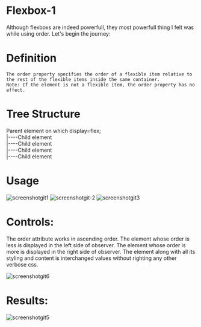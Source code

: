 # Flexbox-1
Although flexboxs are indeed powerfull, they most powerfull thing I felt was while using order.
Let's begin the journey: 
  # Definition 
    The order property specifies the order of a flexible item relative to the rest of the flexible items inside the same container.
    Note: If the element is not a flexible item, the order property has no effect.
  # Tree Structure
  Parent element on which display=flex; <br />
  |----Child element <br/>
  |----Child element <br/>
  |----Child element <br/>
  |----Child element
  # Usage
  ![screenshotgit1](https://user-images.githubusercontent.com/31516561/45830022-d4fd4400-bd19-11e8-8fed-2f82f639261f.png)
  ![screenshotgit-2](https://user-images.githubusercontent.com/31516561/45829989-c6af2800-bd19-11e8-9b9e-6d6ced828dcc.png)
  ![screenshotgit3](https://user-images.githubusercontent.com/31516561/45829743-2eb13e80-bd19-11e8-87a8-a0eda1014d49.png)
 
 # Controls:
 The order attribute works in ascending order. The element whose order is less is displayed in the left side of observer.
 The element whose order is more is displayed in the right side of observer. 
 The element along with all its styling and content is interchanged values without righting any other verbose css.
 
 
 ![screenshotgit6](https://user-images.githubusercontent.com/31516561/45830271-6a003d00-bd1a-11e8-83c3-eecc5cfaf7e1.png)
 # Results: 
 ![screenshotgit5](https://user-images.githubusercontent.com/31516561/45830270-6967a680-bd1a-11e8-928b-4fd0eeee89dc.png)
